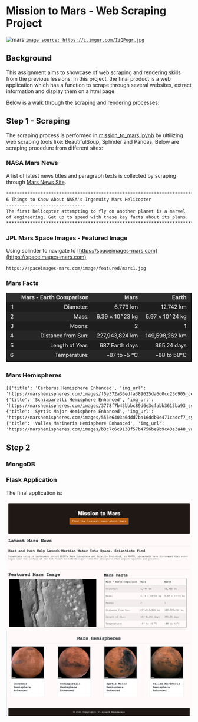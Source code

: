 # Mission to Mars - Web Scraping Project

![mars](images/mars.gif)
[`image source: https://i.imgur.com/IiQPugr.jpg` ](https://i.imgur.com/IiQPugr.jpg)

## Background

This assignment aims to showcase of web scraping and rendering skills from the previous lessions. In this project, the final product is a web application which has a function to scrape through several websites, extract information and display them on a html page.

Below is a walk through the scraping and rendering processes:

## Step 1 - Scraping

The scraping process is performed in [mission_to_mars.ipynb](https://github.com/KeSavanh/web-scraping-challenge/blob/main/mission_to_mars/mission_to_mars.ipynb) by ultilizing web scraping tools like: BeautifulSoup, Splinder and Pandas. Below are scraping procedure from different sites:

### NASA Mars News
A list of latest news titles and paragraph texts is collected by scraping through [Mars News Site](https://redplanetscience.com/). 

```
****************************************************************************************************
6 Things to Know About NASA's Ingenuity Mars Helicopter
------------------------------
The first helicopter attempting to fly on another planet is a marvel of engineering. Get up to speed with these key facts about its plans.
****************************************************************************************************
```

### JPL Mars Space Images - Featured Image

Using splinder to navigate to [https://spaceimages-mars.com](https://spaceimages-mars.com) 

```
https://spaceimages-mars.com/image/featured/mars1.jpg

```

### Mars Facts

![table](images/table.png)

### Mars Hemispheres

```
[{'title': 'Cerberus Hemisphere Enhanced', 'img_url': 'https://marshemispheres.com/images/f5e372a36edfa389625da6d0cc25d905_cerberus_enhanced.tif_full.jpg'}, {'title': 'Schiaparelli Hemisphere Enhanced', 'img_url': 'https://marshemispheres.com/images/3778f7b43bbbc89d6e3cfabb3613ba93_schiaparelli_enhanced.tif_full.jpg'}, {'title': 'Syrtis Major Hemisphere Enhanced', 'img_url': 'https://marshemispheres.com/images/555e6403a6ddd7ba16ddb0e471cadcf7_syrtis_major_enhanced.tif_full.jpg'}, {'title': 'Valles Marineris Hemisphere Enhanced', 'img_url': 'https://marshemispheres.com/images/b3c7c6c9138f57b4756be9b9c43e3a48_valles_marineris_enhanced.tif_full.jpg'}]

```

## Step 2 

### MongoDB 


### Flask Application

The final application is:

![final_app_part1.png](images/application_1.png)
![final_app_part2.png](images/application_2.png)